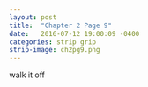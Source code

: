 ```yaml
---
layout: post
title:  "Chapter 2 Page 9"
date:   2016-07-12 19:00:09 -0400
categories: strip grip
strip-image: ch2pg9.png
---
```

walk it off    
